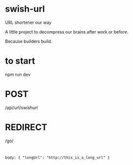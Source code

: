# swish-url
URL shortener our way

A little project to decompress our brains after work or before. 

Because builders build. 

# to start
npm run dev

# POST
/api/url/swishurl

# REDIRECT
/go/<code>

body: {
    "longUrl": "http://this_is_a_long_url"
}


